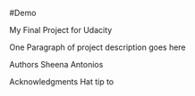 #Demo


My Final Project for Udacity

One Paragraph of project description goes here



Authors
Sheena Antonios

Acknowledgments
Hat tip to 
